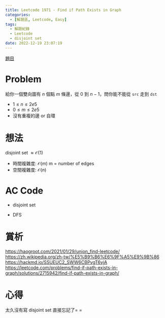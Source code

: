 ```yaml
---
title: Leetcode 1971 - Find if Path Exists in Graph
categories:
  - [解題區, Leetcode, Easy]
tags:
  - 解題紀錄
  - Leetcode
  - disjoint set
date: 2022-12-19 23:07:19
---
```


[題目](https://leetcode.com/problems/find-if-path-exists-in-graph/description/)

# Problem

給你一個雙向圖有 $n$ 個點 $m$ 條邊，從 $0$ 到 $n-1$，問你能不能從 `src` 走到 `dst` 

- $1 \le n \le 2e5$
- $0 \le m \le 2e5$
- 沒有重複的邊 or 自環

# 想法

disjoint set $\approx \mathcal{O}(1)$

- 時間複雜度: $\mathcal{O}(m)$ m = number of edges
- 空間複雜度: $\mathcal{O}(n)$

# AC Code

- disjoint set
<script src="https://emgithub.com/embed-v2.js?target=https%3A%2F%2Fgithub.com%2Froy4801%2Fsolved_problems%2Fblob%2Fmaster%2Fleetcode%2F1971.cpp%23L17-L50&style=github&type=code&showBorder=on&showLineNumbers=on&showFileMeta=on&showFullPath=on&showCopy=on"></script>

- DFS
<script src="https://emgithub.com/embed-v2.js?target=https%3A%2F%2Fgithub.com%2Froy4801%2Fsolved_problems%2Fblob%2Fmaster%2Fleetcode%2F1971.cpp%23L52-L96&style=github&type=code&showBorder=on&showLineNumbers=on&showFileMeta=on&showFullPath=on&showCopy=on"></script>

# 賞析

<https://haogroot.com/2021/01/29/union_find-leetcode/>
<https://zh.wikipedia.org/zh-tw/%E5%B9%B6%E6%9F%A5%E9%9B%86>
<https://hackmd.io/SSUEUC2_SWW6CBPvgT6yiA>
<https://leetcode.com/problems/find-if-path-exists-in-graph/solutions/2715942/find-if-path-exists-in-graph/>

# 心得

太久沒有寫 disjoint set 直接忘記了= =
